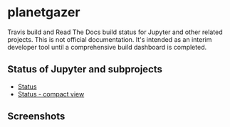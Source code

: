 # planetgazer

Travis build and Read The Docs build status for Jupyter and other related projects. This is not official documentation. It's intended as an interim developer tool until a comprehensive build dashboard is completed.

## Status of Jupyter and subprojects
* [Status](https://github.com/willingc/planetgazer/blob/master/STATUS.md)
* [Status - compact view](https://github.com/willingc/planetgazer/blob/master/STATUS_slim.md)

## Screenshots

